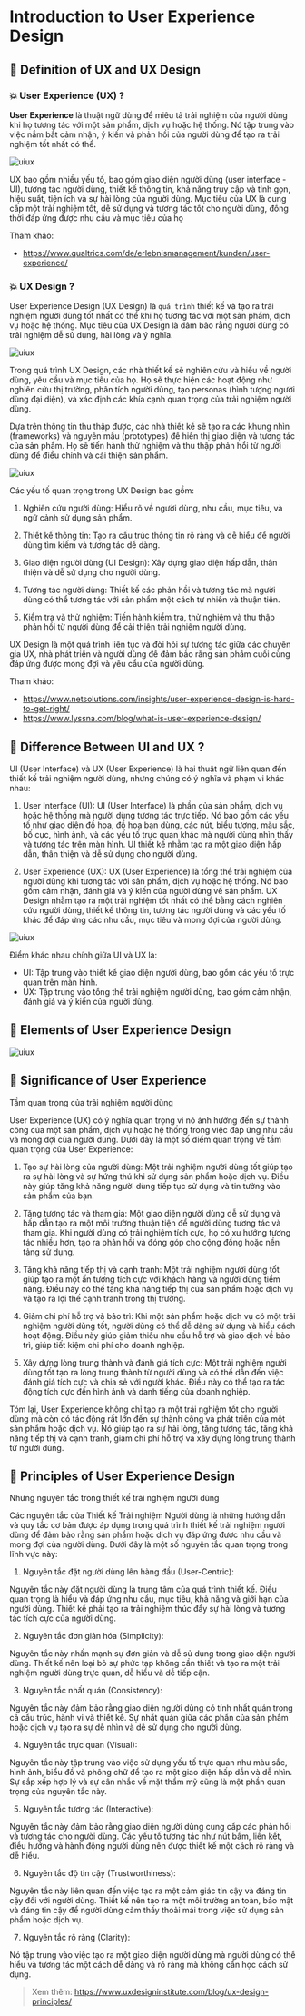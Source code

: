 # Introduction to User Experience Design

## 💛 Definition of UX and UX Design

### 💥 User Experience (UX) ?

**User Experience** là thuật ngữ dùng để miêu tả trải nghiệm của người dùng khi họ tương tác với một sản phẩm, dịch vụ hoặc hệ thống. Nó tập trung vào việc nắm bắt cảm nhận, ý kiến và phản hồi của người dùng để tạo ra trải nghiệm tốt nhất có thể.

![uiux](img/ui-ux.png)

UX bao gồm nhiều yếu tố, bao gồm giao diện người dùng (user interface - UI), tương tác người dùng, thiết kế thông tin, khả năng truy cập và tinh gọn, hiệu suất, tiện ích và sự hài lòng của người dùng. Mục tiêu của UX là cung cấp một trải nghiệm tốt, dễ sử dụng và tương tác tốt cho người dùng, đồng thời đáp ứng được nhu cầu và mục tiêu của họ

Tham khảo: 

- https://www.qualtrics.com/de/erlebnismanagement/kunden/user-experience/

### 💥 UX Design ?

User Experience Design (UX Design) là `quá trình` thiết kế và tạo ra trải nghiệm người dùng tốt nhất có thể khi họ tương tác với một sản phẩm, dịch vụ hoặc hệ thống. Mục tiêu của UX Design là đảm bảo rằng người dùng có trải nghiệm dễ sử dụng, hài lòng và ý nghĩa.

![uiux](img/uxd-2.png)

Trong quá trình UX Design, các nhà thiết kế sẽ nghiên cứu và hiểu về người dùng, yêu cầu và mục tiêu của họ. Họ sẽ thực hiện các hoạt động như nghiên cứu thị trường, phân tích người dùng, tạo personas (hình tượng người dùng đại diện), và xác định các khía cạnh quan trọng của trải nghiệm người dùng.

Dựa trên thông tin thu thập được, các nhà thiết kế sẽ tạo ra các khung nhìn (frameworks) và nguyên mẫu (prototypes) để hiển thị giao diện và tương tác của sản phẩm. Họ sẽ tiến hành thử nghiệm và thu thập phản hồi từ người dùng để điều chỉnh và cải thiện sản phẩm.


![uiux](img/uxd.png)

Các yếu tố quan trọng trong UX Design bao gồm:

1. Nghiên cứu người dùng: Hiểu rõ về người dùng, nhu cầu, mục tiêu, và ngữ cảnh sử dụng sản phẩm.

2. Thiết kế thông tin: Tạo ra cấu trúc thông tin rõ ràng và dễ hiểu để người dùng tìm kiếm và tương tác dễ dàng.

3. Giao diện người dùng (UI Design): Xây dựng giao diện hấp dẫn, thân thiện và dễ sử dụng cho người dùng.

4. Tương tác người dùng: Thiết kế các phản hồi và tương tác mà người dùng có thể tương tác với sản phẩm một cách tự nhiên và thuận tiện.

5. Kiểm tra và thử nghiệm: Tiến hành kiểm tra, thử nghiệm và thu thập phản hồi từ người dùng để cải thiện trải nghiệm người dùng.

UX Design là một quá trình liên tục và đòi hỏi sự tương tác giữa các chuyên gia UX, nhà phát triển và người dùng để đảm bảo rằng sản phẩm cuối cùng đáp ứng được mong đợi và yêu cầu của người dùng.

Tham khảo:

- https://www.netsolutions.com/insights/user-experience-design-is-hard-to-get-right/
- https://www.lyssna.com/blog/what-is-user-experience-design/


## 💛 Difference Between UI and UX ?

UI (User Interface) và UX (User Experience) là hai thuật ngữ liên quan đến thiết kế trải nghiệm người dùng, nhưng chúng có ý nghĩa và phạm vi khác nhau:

1. User Interface (UI):
UI (User Interface) là phần của sản phẩm, dịch vụ hoặc hệ thống mà người dùng tương tác trực tiếp. Nó bao gồm các yếu tố như giao diện đồ họa, đồ họa bạn dùng, các nút, biểu tượng, màu sắc, bố cục, hình ảnh, và các yếu tố trực quan khác mà người dùng nhìn thấy và tương tác trên màn hình. UI thiết kế nhằm tạo ra một giao diện hấp dẫn, thân thiện và dễ sử dụng cho người dùng.

2. User Experience (UX):
UX (User Experience) là tổng thể trải nghiệm của người dùng khi tương tác với sản phẩm, dịch vụ hoặc hệ thống. Nó bao gồm cảm nhận, đánh giá và ý kiến của người dùng về sản phẩm. UX Design nhằm tạo ra một trải nghiệm tốt nhất có thể bằng cách nghiên cứu người dùng, thiết kế thông tin, tương tác người dùng và các yếu tố khác để đáp ứng các nhu cầu, mục tiêu và mong đợi của người dùng.

![uiux](img/uxd-3.png)

Điểm khác nhau chính giữa UI và UX là:

- UI: Tập trung vào thiết kế giao diện người dùng, bao gồm các yếu tố trực quan trên màn hình.
- UX: Tập trung vào tổng thể trải nghiệm người dùng, bao gồm cảm nhận, đánh giá và ý kiến của người dùng.

## 💛 Elements of User Experience Design

![uiux](img/uxd-4.png)

## 💛 Significance of User Experience

Tầm quan trọng của trải nghiệm người dùng

User Experience (UX) có ý nghĩa quan trọng vì nó ảnh hưởng đến sự thành công của một sản phẩm, dịch vụ hoặc hệ thống trong việc đáp ứng nhu cầu và mong đợi của người dùng. Dưới đây là một số điểm quan trọng về tầm quan trọng của User Experience:

1. Tạo sự hài lòng của người dùng: Một trải nghiệm người dùng tốt giúp tạo ra sự hài lòng và sự hứng thú khi sử dụng sản phẩm hoặc dịch vụ. Điều này giúp tăng khả năng người dùng tiếp tục sử dụng và tin tưởng vào sản phẩm của bạn.

2. Tăng tương tác và tham gia: Một giao diện người dùng dễ sử dụng và hấp dẫn tạo ra một môi trường thuận tiện để người dùng tương tác và tham gia. Khi người dùng có trải nghiệm tích cực, họ có xu hướng tương tác nhiều hơn, tạo ra phản hồi và đóng góp cho cộng đồng hoặc nền tảng sử dụng.

3. Tăng khả năng tiếp thị và cạnh tranh: Một trải nghiệm người dùng tốt giúp tạo ra một ấn tượng tích cực với khách hàng và người dùng tiềm năng. Điều này có thể tăng khả năng tiếp thị của sản phẩm hoặc dịch vụ và tạo ra lợi thế cạnh tranh trong thị trường.

4. Giảm chi phí hỗ trợ và bảo trì: Khi một sản phẩm hoặc dịch vụ có một trải nghiệm người dùng tốt, người dùng có thể dễ dàng sử dụng và hiểu cách hoạt động. Điều này giúp giảm thiểu nhu cầu hỗ trợ và giao dịch về bảo trì, giúp tiết kiệm chi phí cho doanh nghiệp.

5. Xây dựng lòng trung thành và đánh giá tích cực: Một trải nghiệm người dùng tốt tạo ra lòng trung thành từ người dùng và có thể dẫn đến việc đánh giá tích cực và chia sẻ với người khác. Điều này có thể tạo ra tác động tích cực đến hình ảnh và danh tiếng của doanh nghiệp.

Tóm lại, User Experience không chỉ tạo ra một trải nghiệm tốt cho người dùng mà còn có tác động rất lớn đến sự thành công và phát triển của một sản phẩm hoặc dịch vụ. Nó giúp tạo ra sự hài lòng, tăng tương tác, tăng khả năng tiếp thị và cạnh tranh, giảm chi phí hỗ trợ và xây dựng lòng trung thành từ người dùng.


## 💛  Principles of User Experience Design

Nhưng nguyên tắc trong thiết kế trải nghiệm người dùng

Các nguyên tắc của Thiết kế Trải nghiệm Người dùng là những hướng dẫn và quy tắc cơ bản được áp dụng trong quá trình thiết kế trải nghiệm người dùng để đảm bảo rằng sản phẩm hoặc dịch vụ đáp ứng được nhu cầu và mong đợi của người dùng. Dưới đây là một số nguyên tắc quan trọng trong lĩnh vực này:

1. Nguyên tắc đặt người dùng lên hàng đầu (User-Centric):

Nguyên tắc này đặt người dùng là trung tâm của quá trình thiết kế. Điều quan trọng là hiểu và đáp ứng nhu cầu, mục tiêu, khả năng và giới hạn của người dùng. Thiết kế phải tạo ra trải nghiệm thúc đẩy sự hài lòng và tương tác tích cực của người dùng.

2. Nguyên tắc đơn giản hóa (Simplicity):

Nguyên tắc này nhấn mạnh sự đơn giản và dễ sử dụng trong giao diện người dùng. Thiết kế nên loại bỏ sự phức tạp không cần thiết và tạo ra một trải nghiệm người dùng trực quan, dễ hiểu và dễ tiếp cận.

3. Nguyên tắc nhất quán (Consistency):

Nguyên tắc này đảm bảo rằng giao diện người dùng có tính nhất quán trong cả cấu trúc, hành vi và thiết kế. Sự nhất quán giữa các phần của sản phẩm hoặc dịch vụ tạo ra sự dễ nhìn và dễ sử dụng cho người dùng.

4. Nguyên tắc trực quan (Visual):

Nguyên tắc này tập trung vào việc sử dụng yếu tố trực quan như màu sắc, hình ảnh, biểu đồ và phông chữ để tạo ra một giao diện hấp dẫn và dễ nhìn. Sự sắp xếp hợp lý và sự cân nhắc về mặt thẩm mỹ cũng là một phần quan trọng của nguyên tắc này.

5. Nguyên tắc tương tác (Interactive):

Nguyên tắc này đảm bảo rằng giao diện người dùng cung cấp các phản hồi và tương tác cho người dùng. Các yếu tố tương tác như nút bấm, liên kết, điều hướng và hành động người dùng nên được thiết kế một cách rõ ràng và dễ hiểu.

6. Nguyên tắc độ tin cậy (Trustworthiness):

Nguyên tắc này liên quan đến việc tạo ra một cảm giác tin cậy và đáng tin cậy đối với người dùng. Thiết kế nên tạo ra một môi trường an toàn, bảo mật và đáng tin cậy để người dùng cảm thấy thoải mái trong việc sử dụng sản phẩm hoặc dịch vụ.

7. Nguyên tắc rõ ràng (Clarity):

Nó tập trung vào việc tạo ra một giao diện người dùng mà người dùng có thể hiểu và tương tác một cách dễ dàng và rõ ràng mà không cần học cách sử dụng.

>Xem thêm: https://www.uxdesigninstitute.com/blog/ux-design-principles/